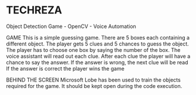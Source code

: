 # TECHREZA
Object Detection Game - OpenCV - Voice Automation

GAME 
This is a simple guessing game. 
There are 5 boxes each containing a different object. 
The player gets 5 clues and 5 chances to guess the object.
The player has to choose one box by saying the number of the box.
The voice assistant will read out each clue.
After each clue the player will have a chance to say the answer.
If the answer is wrong, the next clue will be read
If the answer is correct the player wins the game

BEHIND THE SCREEN
Microsoft Lobe has been used to train the objects required for the game.
It should be kept open during the code execution.

